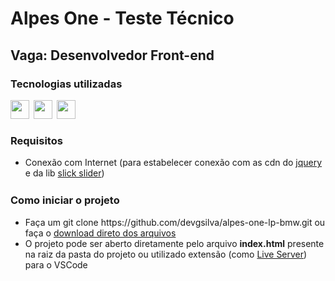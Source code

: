 <div>
  <h1>Alpes One - Teste Técnico</h1>
  <h2>Vaga: Desenvolvedor Front-end</h2>
</div>
<div>
  <div>
    <h3>Tecnologias utilizadas</h3>
  </div>
  <div style="display: flex; gap: 7px;">
    <img src="https://img.shields.io/badge/HTML5-E34F26?style=flat-square&logo=HTML5&logoColor=white" height="30"/>
    <img src="https://img.shields.io/badge/CSS3-1572B6?style=for-the-badge&logo=CSS3&logoColor=white" height="30"/>
    <img src="https://img.shields.io/badge/jquery-%230769AD.svg?style=for-the-badge&logo=jquery&logoColor=white" height="30"/>
  </div>
   <div style="margin-top: 25px;">
     <h3>Requisitos</h3>
   </div>
    <div>
     <ul>
       <li>Conexão com Internet (para estabelecer conexão com as cdn do <a href="https://developers.google.com/speed/libraries?hl=pt-br">jquery</a> e da lib <a href="https://kenwheeler.github.io/slick/"> slick slider</a>)</li>
     </ul>
   </div>
     <div style="margin-top: 25px;">
       <h3>Como iniciar o projeto</h3>
   </div>
      <div>
     <ul>
       <li>Faça um git clone https://github.com/devgsilva/alpes-one-lp-bmw.git ou faça o <a href="https://github.com/devgsilva/alpes-one-lp-bmw.git">download direto dos arquivos</a></li>
       <li>O projeto pode ser aberto diretamente pelo arquivo <b>index.html</b> presente na raiz da pasta do projeto ou utilizado extensão (como <a href="https://marketplace.visualstudio.com/items?itemName=ritwickdey.LiveServer">Live Server</a>) para o VSCode</li>
     </ul>
   </div>
</div>
